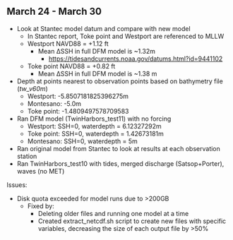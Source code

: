 ## March 24 - March 30
- Look at Stantec model datum and compare with new model
	- In Stantec report, Toke point and Westport are referenced to MLLW
	- Westport NAVD88 = +1.12 ft
		- Mean ∆SSH in full DFM model is ~1.32m
    		- https://tidesandcurrents.noaa.gov/datums.html?id=9441102
	- Toke point NAVD88 = +0.82 ft
   		- Mean ∆SSH in full DFM model is ~1.38 m
- Depth at points nearest to observation points based on bathymetry file (*tw_v60m*)
	- Westport: -5.8507181825396275m
	- Montesano: -5.0m
	- Toke point: -1.4809497578709583
 - Ran DFM model (TwinHarbors_test11) with no forcing
	- Westport: SSH=0, waterdepth = 6.12327292m
	- Toke point: SSH=0, waterdepth = 1.42673181m
	- Montesano: SSH=0, waterdepth = 5m
 - Ran original model from Stantec to look at results at each observation station
 - Ran TwinHarbors_test10 with tides, merged discharge (Satsop+Porter), waves (no MET)

Issues:
- Disk quota exceeded for model runs due to >200GB
	- Fixed by:
		- Deleting older files and running one model at a time
		- Created extract_netcdf.sh script to create new files with specific variables, decreasing the size of each output file by >50%
